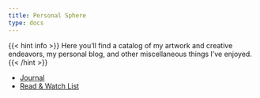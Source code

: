 ```yaml
---
title: Personal Sphere
type: docs
---
```


{{< hint info >}}
Here you’ll find a catalog of my artwork and creative endeavors, my personal blog, and other miscellaneous things I’ve enjoyed.
{{< /hint >}}


- [Journal](/journal)
- [Read & Watch List](/media)

<!-- {{< figure src="/img/IMG_2334.jpeg" title="Lyrics: Bloc Party" >}} -->


<!-- ## See also

[We Need to Talk](/professional/we-need-to-talk) -->